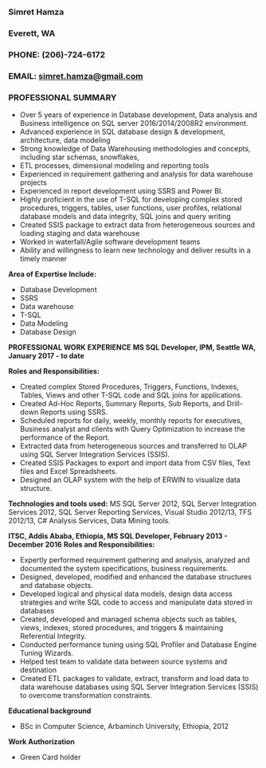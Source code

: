 ### Simret Hamza
### Everett, WA
### PHONE: (206)-724-6172
### EMAIL: [simret.hamza@gmail.com](mailto:simret.hamza@gmail.com)

### PROFESSIONAL SUMMARY
* Over 5 years of experience in Database development, Data analysis and Business intelligence on SQL server 2016/2014/2008R2 environment.
* Advanced experience in SQL database design & development, architecture, data modeling
* Strong knowledge of Data Warehousing methodologies and concepts, including star schemas, snowflakes,
* ETL processes, dimensional modeling and reporting tools
* Experienced in requirement gathering and analysis for data warehouse projects
* Experienced in report development using SSRS and Power BI.
* Highly proficient in the use of T-SQL for developing complex stored procedures, triggers, tables, user functions, user profiles, relational database models and data integrity, SQL joins and query writing
* Created SSIS package to extract data from heterogeneous sources and loading staging and data warehouse
* Worked in waterfall/Agile software development teams
* Ability and willingness to learn new technology and deliver results in a timely manner

**Area of Expertise Include:**
* Database Development
* SSRS
* Data warehouse
* T-SQL
* Data Modeling
* Database Design

**PROFESSIONAL WORK EXPERIENCE**
**MS SQL Developer, IPM, Seattle WA, January 2017 - to date**

**Roles and Responsibilities:**
* Created complex Stored Procedures, Triggers, Functions, Indexes, Tables, Views and other T-SQL code and SQL joins for applications.
* Created Ad-Hoc Reports, Summary Reports, Sub Reports, and Drill-down Reports using SSRS.
* Scheduled reports for daily, weekly, monthly reports for executives, Business analyst and clients with Query Optimization to increase the performance of the Report.
* Extracted data from heterogeneous sources and transferred to OLAP using SQL Server Integration Services (SSIS).
* Created SSIS Packages to export and import data from CSV files, Text files and Excel Spreadsheets.
* Designed an OLAP system with the help of ERWIN to visualize data structure.

**Technologies and tools used:** MS SQL Server 2012, SQL Server Integration Services 2012, SQL Server Reporting Services, Visual Studio 2012/13, TFS 2012/13, C# Analysis Services, Data Mining tools.
 
**ITSC, Addis Ababa, Ethiopia, MS SQL Developer, February 2013 - December 2016**
**Roles and Responsibilities:**
* Expertly performed requirement gathering and analysis, analyzed and documented the system specifications, business requirements.
* Designed, developed, modified and enhanced the database structures and database objects.
* Developed logical and physical data models, design data access strategies and write SQL code to access and manipulate data stored in databases
* Created, developed and managed schema objects such as tables, views, indexes, stored procedures, and triggers & maintaining Referential Integrity.
* Conducted performance tuning using SQL Profiler and Database Engine Tuning Wizards.
* Helped test team to validate data between source systems and destination
* Created ETL packages to validate, extract, transform and load data to data warehouse databases using SQL Server Integration Services (SSIS) to overcome transformation constraints.

 **Educational background**
* BSc in Computer Science, Arbaminch University, Ethiopia, 2012
 
**Work Authorization**
* Green Card holder
